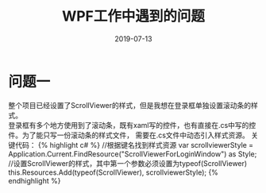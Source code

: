 ﻿---
layout: post
title:  "WPF工作中遇到的问题"
date:   2019-07-13 
categories: jekyll update
---
# 问题一
整个项目已经设置了ScrollViewer的样式，但是我想在登录框单独设置滚动条的样式。<br>
登录框有多个地方使用到了滚动条，既有xaml写的控件，也有直接在.cs中写的控件。为了能只写一份滚动条的样式文件，
需要在.cs文件中动态引入样式资源。
关键代码：
{% highlight c# %}
//根据键名找到样式资源
var scrollviewerStyle = Application.Current.FindResource("ScrollViewerForLoginWindow") as Style;
//设置ScrollViewer的样式，其中第一个参数必须设置为typeof(ScrollViewer)
this.Resources.Add(typeof(ScrollViewer), scrollviewerStyle);
{% endhighlight %}
